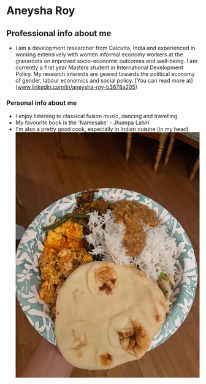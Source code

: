 # Aneysha Roy

## Professional info about me
- I am a development researcher from Calcutta, India and experienced in working extensively with women informal economy workers at the grassroots on improved socio-economic outcomes and well-being. I am currently a first year Masters student in International Development Policy. My research interests are geared towards the political economy of gender, labour economics and social policy.
[You can read more at] (www.linkedin.com/in/aneysha-roy-b3678a205)  

### Personal info about me 
- I enjoy listening to classical fusion music, dancing and travelling.
- My favourite book is the 'Namesake' - Jhumpa Lahiri
- I'm also a pretty good cook, especially in Indian cuisine (in my head)
![A specimen of the same attached](https://raw.githubusercontent.com/gui2de/ppol6818-ar1875/main/party%20food.JPG)
